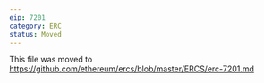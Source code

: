 ```yaml
---
eip: 7201
category: ERC
status: Moved
---
```


This file was moved to https://github.com/ethereum/ercs/blob/master/ERCS/erc-7201.md
